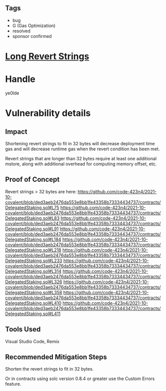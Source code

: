 ## Tags

- bug
- G (Gas Optimization)
- resolved
- sponsor confirmed

# [Long Revert Strings](https://github.com/code-423n4/2021-10-covalent-findings/issues/19) 

# Handle

ye0lde


# Vulnerability details

## Impact

Shortening revert strings to fit in 32 bytes will decrease deployment time gas and will decrease runtime gas when the revert condition has been met.  

Revert strings that are longer than 32 bytes require at least one additional mstore, along with additional overhead for computing memory offset, etc.

## Proof of Concept

Revert strings > 32 bytes are here:
https://github.com/code-423n4/2021-10-covalent/blob/ded3aeb2476da553e8bb1fe43358b73334434737/contracts/DelegatedStaking.sol#L75
https://github.com/code-423n4/2021-10-covalent/blob/ded3aeb2476da553e8bb1fe43358b73334434737/contracts/DelegatedStaking.sol#L83
https://github.com/code-423n4/2021-10-covalent/blob/ded3aeb2476da553e8bb1fe43358b73334434737/contracts/DelegatedStaking.sol#L91
https://github.com/code-423n4/2021-10-covalent/blob/ded3aeb2476da553e8bb1fe43358b73334434737/contracts/DelegatedStaking.sol#L184
https://github.com/code-423n4/2021-10-covalent/blob/ded3aeb2476da553e8bb1fe43358b73334434737/contracts/DelegatedStaking.sol#L218
https://github.com/code-423n4/2021-10-covalent/blob/ded3aeb2476da553e8bb1fe43358b73334434737/contracts/DelegatedStaking.sol#L233
https://github.com/code-423n4/2021-10-covalent/blob/ded3aeb2476da553e8bb1fe43358b73334434737/contracts/DelegatedStaking.sol#L314
https://github.com/code-423n4/2021-10-covalent/blob/ded3aeb2476da553e8bb1fe43358b73334434737/contracts/DelegatedStaking.sol#L326
https://github.com/code-423n4/2021-10-covalent/blob/ded3aeb2476da553e8bb1fe43358b73334434737/contracts/DelegatedStaking.sol#L358
https://github.com/code-423n4/2021-10-covalent/blob/ded3aeb2476da553e8bb1fe43358b73334434737/contracts/DelegatedStaking.sol#L410
https://github.com/code-423n4/2021-10-covalent/blob/ded3aeb2476da553e8bb1fe43358b73334434737/contracts/DelegatedStaking.sol#L411

## Tools Used
Visual Studio Code, Remix

## Recommended Mitigation Steps
Shorten the revert strings to fit in 32 bytes.

Or in contracts using solc version 0.8.4 or greater use the Custom Errors feature.



